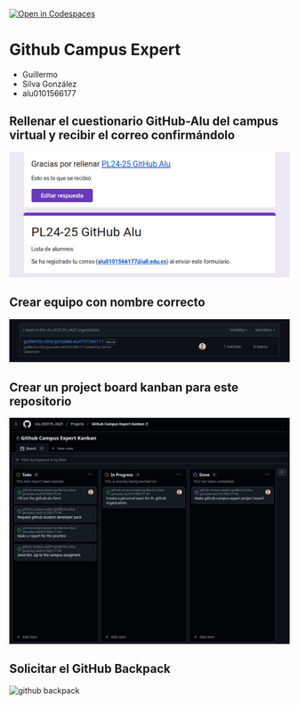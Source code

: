 [![Open in Codespaces](https://classroom.github.com/assets/launch-codespace-2972f46106e565e64193e422d61a12cf1da4916b45550586e14ef0a7c637dd04.svg)](https://classroom.github.com/open-in-codespaces?assignment_repo_id=18111977)
# Github Campus Expert 

- Guillermo 
- Silva González 
- alu0101566177

## Rellenar el cuestionario GitHub-Alu del campus virtual y recibir el correo confirmándolo

![correo de confirmacion del cuestionario](docs/pl-form.png)

## Crear equipo con nombre correcto

![equipo](docs/pl-team.png)

## Crear un project board kanban para este repositorio

![project board kanban](docs/project-board.png)

## Solicitar el GitHub Backpack

![github backpack](docs/backpack.png)
